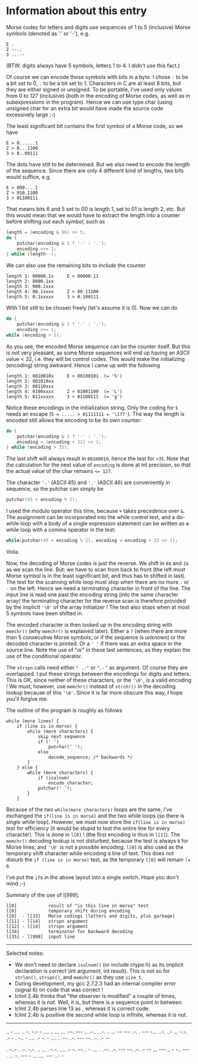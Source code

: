 # Information about this entry

Morse codes for letters and digits use sequences of 1 to 5 (inclusive)
Morse symbols (denoted as '.' or '-'), e.g.

```
E .
Z --..
3 ...--
```

(BTW: digits always have 5 symbols, letters 1 to 4.  I didn't use this fact.)

Of course we can encode these symbols with bits in a byte.  I chose `-`
to be a bit set to 0, `.` to be a bit set to 1.  Characters in C are at
least 8 bits, but they are either signed or unsigned.  To be portable,
I've used only values from 0 to 127 (inclusive) (both in the encoding
of Morse codes, as well as in subexpressions in the program).  Hence we
can use type char (using unsigned char for an extra bit would have made
the source code excessively large ;-)

The least significant bit contains the first symbol of a Morse code, so
we have

```
E > 0......1
Z > 0...1100
3 > 0..00111
```

The dots have still to be determined.  But we also need to encode the
length of the sequence.  Since there are only 4 different kind of lengths,
two bits would suffice, e.g.

```
E > 000....1
Z > 010.1100
3 > 01100111
```

That means bits 6 and 5 set to 00 is length 1, set to 01 is length 2, etc.
But this would mean that we would have to extract the length into a
counter before shifting out each symbol, such as

```c
length = (encoding & 96) >> 5;
do {
	putchar(encoding & 1 ? '-' : '.');
	encoding >>= 1;
} while (length--);
```

We can also use the remaining bits to *include* the counter

```
length 1: 00000.1x     E > 00000.11
length 2: 0000.1xx
length 3: 000.1xxx
length 4: 00.1xxxx     Z > 00.11100
length 5: 0.1xxxxx     3 > 0.100111
```

With 1 bit still to be chosen freely (let's assume it is 0).  Now we can do

```c
do {
	putchar(encoding & 1 ? '-' : '.');
	encoding >>= 1;
while (encoding > 1);
```

As you see, the encoded Morse sequence can be the counter itself. But
this is not very pleasant, as some Morse sequences will end up having
an ASCII value < 32, i.e. they will be control codes.  This would make
the initializing (encoding) string awkward.  Hence I came up with the
following

```
length 1: 0010010x     E > 00100101  (= '%')
length 2: 001010xx
length 3: 00110xxx
length 4: 0100xxxx     Z > 01001100  (= 'L')
length 5: 011xxxxx     3 > 01100111  (= 'g')
```

Notice these encodings in the initialization string.  Only the coding for
`5` needs an escape (`5 = ..... > 01111111 = '\177'`).  The way the length
is encoded still allows the encoding to be its own counter:

```c
do {
	putchar(encoding & 1 ? '-' : '.');
	encoding = (encoding + 32) >> 1;
} while (encoding > 35);
```

The last shift will always result in `00100010`, hence the test for `>35`.
Note that the calculation for the next value of `encoding` is done at int
precision, so that the actual value of the char remains `<= 127`.

The character `'-'` (ASCII 45) and `'.'` (ASCII 46) are conveniently in
sequence, so the putchar can simply be

```c
putchar(45 + encoding % 2);
```

I used the modulo operator this time, because `+` takes precedence over `&`.
The assignment can be incorporated into the while control test, and a
do-while loop with a body of a single expression statement can be written
as a while loop with a comma operator in the test:

```c
while(putchar(45 + encoding % 2), encoding = encoding + 32 >> 1);
```

Voila.

Now, the decoding of Morse codes is just the reverse.  We shift in `0`s
and `1`s as we scan the line.  But: we have to scan from back to front
(the left most Morse symbol is in the least significant bit, and thus
has to shifted in last).  The test for the scanning while loop must
stop when there are no more `.` or `-` on the left.  Hence we need a
terminating character in front of the line.  The input line is read one
past the encoding string (into the same character array) the terminating
character for the reverse scan is therefore provided by the implicit `'\0'`
of the array initializer ! The test also stops when at most 5 symbols
have been shifted in.

The encoded character is then looked up in the encoding string with
`memchr()` (why `memchr()` is explained later).  Either a `?` (when there are
more than 5 consecutive Morse symbols, or if the sequence is unknown)
or the decoded character is printed.  Or a `' '` if there was an extra
space in the source line.  Note the use of "or" in these last sentences,
as they explain the use of the conditional operator.

The `strspn` calls need either `" .-"` or `".-"` as argument.  Of course they
are overlapped.  I put these strings between the encodings for digits
and letters.  This is OK, since neither of these characters, or the `'\0'`,
is a valid encoding !  We must, however, use `memchr()` instead of `strchr()` in
the decoding lookup because of this `'\0'`.  Since it is far more obscure
this way, I hope you'll forgive me.

The outline of the program is roughly as follows

```
while (more lines) {
	if (line is in morse) {
		while (more characters) {
			skip next sequence
			if (' ')
				putchar(' ');
			else
				decode_sequence; /* backwards */
		}
	} else {
		while (more characters) {
			if (isalnum)
				encode_character;
			putchar(' ');
		}
	}
```

Because of the *two* `while(more characters)` loops are the same, I've
exchanged the `if(line is in morse)` and the two while loops (so there
is *single* while loop).  However, we must now store the `if(line is in
morse)` test for efficiency (it would be stupid to test the entire line
for every character).  This is done in `l[0]` !  (the first encoding is
thus in `l[1]`).  The `memchr()` decoding lookup is not disturbed, because the
test is always `0` for Morse lines, and `'\0'` is not a possible encoding.
`l[0]` is also used as the temporary shift character while encoding a
line of text.  This does not disturb the `if (line is in morse)` test,
as the temporary `l[0]` will remain `!= 0`.

I've put the `if`s in the above layout into a single switch.  Hope you don't
mind ;-)

Summary of the use of l[999]:

```
l[0]            result of "is this line in morse" test
l[0]            temporary shift during encoding
l[0]  - l[33]   Morse codings (letters and digits, plus garbage)
l[11] - l[14]   strspn argument
l[12] - l[14]   strspn argument
l[34]           terminator for backward decoding
l[35] - l[998]  input line
```

---

Selected notes:
- We don't need to declare `isalnum()` (or include ctype.h) as its implicit
  declaration is correct (int argument, int result).  This is not so for
  `strlen()`, `strspn()`, and `memchr()` as they use `size_t`.
- During development, my gcc 2.7.2.3 had an internal compiler error (signal
  6) on code that was correct !
- lclint 2.4b thinks that "the observer is modified" a couple of times,
  whereas it is not.  Well, it is, but there is a sequence point in between.
- lclint 2.4b parses line 13 as <error>, whereas it is correct code.
- lclint 2.4b is positive the second while loop is infinite, whereas it is
  not.

---

..  - .... .. -. -.-  - .... .. ...  ... .--. --- .. .-.. . .-.  .. ...  -- --- .-. .  --- -... ..-. ..- ... -.-. .- - . -..  - .... .- -.  - .... .  .--. .-. --- --. .-. .- --

. -..- . .-. -.-. .. ... .
-.-. .... .- -. --. .  - .... .  .--. .-. --- --. .-. .- --  ... ---  .. -  -.. --- . ...  -. --- -  ... .... --- ..- -
